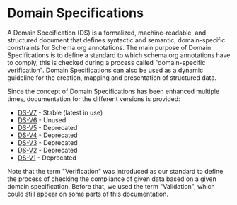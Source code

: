 # Domain Specifications

A Domain Specification (DS) is a formalized, machine-readable, and structured document that defines syntactic and semantic, domain-specific constraints for Schema.org annotations.
The main purpose of Domain Specifications is to define a standard to which schema.org annotations have to comply, this is checked during a process called "domain-specific verification". Domain Specifications can also be used as a dynamic guideline for the creation, mapping and presentation of structured data.  

Since the concept of Domain Specifications has been enhanced multiple times, documentation for the different versions is provided:

* [DS-V7](DS-V7/README.md) - Stable (latest in use)
* [DS-V6](DS-V6/README.md) - Unused
* [DS-V5](DS-V5/README.md) - Deprecated 
* [DS-V4](DS-V4/README.md) - Deprecated
* [DS-V3](DS-V3/README.md) - Deprecated
* [DS-V2](DS-V2/README.md) - Deprecated
* [DS-V1](DS-V1/README.md) - Deprecated

Note that the term "Verification" was introduced as our standard to define the process of checking the compliance of given data based on a given domain specification. Before that, we used the term "Validation", which could still appear on some parts of this documentation.